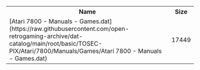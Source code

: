 <table>
<tr><th>Name</th><th>Size</th></tr>
<tr><td>
[Atari 7800 - Manuals - Games.dat](https://raw.githubusercontent.com/open-retrogaming-archive/dat-catalog/main/root/basic/TOSEC-PIX/Atari/7800/Manuals/Games/Atari 7800 - Manuals - Games.dat)
</td><td>17449</td></tr>
</table>
